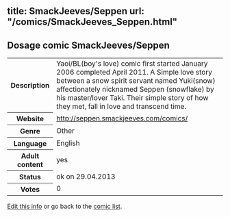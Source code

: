 title: SmackJeeves/Seppen
url: "/comics/SmackJeeves_Seppen.html"
---
Dosage comic SmackJeeves/Seppen
-----------------------------------------

<p id="msg"></p>
<script type="text/javascript">
if (window.location.search === '?edit_info_mail=sent_ok') {
  var elem = document.getElementById("msg");
  elem.innerHTML = 'Edited information sucessfully sent for review, which is usually done daily. Thanks!';
  elem.className = 'ok';
}
</script>
<table class="comicinfo">
<tr>
<th>Description</th><td>Yaoi/BL(boy's love) comic first started January 2006 completed April 2011. A Simple love story between a snow spirit servant named Yuki(snow) affectionately nicknamed Seppen (snowflake) by his master/lover Taki. Their simple story of how they met, fall in love and transcend time.</td>
</tr>
<tr>
<th>Website</th><td><a href="http://seppen.smackjeeves.com/comics/">http://seppen.smackjeeves.com/comics/</a></td>
</tr>
<tr>
<th>Genre</th><td>Other</td>
</tr>
<tr>
<th>Language</th><td>English</td>
</tr>
<tr>
<th>Adult content</th><td>yes</td>
</tr>
<tr>
<th>Status</th><td>ok on 29.04.2013</td>
</tr>
<tr>
<th>Votes</th><td>0</td>
</tr>
</table>

[Edit this info](SmackJeeves_Seppen_edit.html) or go back to the [comic list](../comic-index.html).
